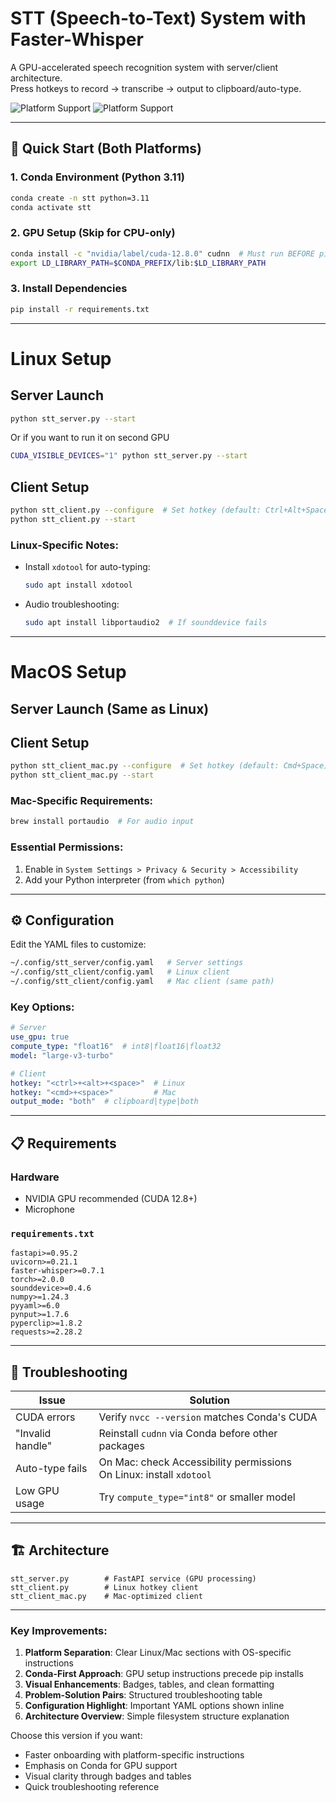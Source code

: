 # STT (Speech-to-Text) System with Faster-Whisper

A GPU-accelerated speech recognition system with server/client architecture.  
Press hotkeys to record → transcribe → output to clipboard/auto-type.

![Platform Support](https://img.shields.io/badge/Linux-✓-success) ![Platform Support](https://img.shields.io/badge/macOS-✓-success)

---

## 🚀 Quick Start (Both Platforms)

### 1. Conda Environment (Python 3.11)
```bash
conda create -n stt python=3.11
conda activate stt
```

### 2. GPU Setup (Skip for CPU-only)
```bash
conda install -c "nvidia/label/cuda-12.8.0" cudnn  # Must run BEFORE pip installs!
export LD_LIBRARY_PATH=$CONDA_PREFIX/lib:$LD_LIBRARY_PATH
```

### 3. Install Dependencies
```bash
pip install -r requirements.txt
```

---

# Linux Setup

## Server Launch

```bash
python stt_server.py --start
```

Or if you want to run it on second GPU
```bash
CUDA_VISIBLE_DEVICES="1" python stt_server.py --start
```

## Client Setup
```bash
python stt_client.py --configure  # Set hotkey (default: Ctrl+Alt+Space)
python stt_client.py --start
```

### Linux-Specific Notes:
- Install `xdotool` for auto-typing:
  ```bash
  sudo apt install xdotool
  ```
- Audio troubleshooting:
  ```bash
  sudo apt install libportaudio2  # If sounddevice fails
  ```

---

# MacOS Setup

## Server Launch (Same as Linux)

## Client Setup
```bash
python stt_client_mac.py --configure  # Set hotkey (default: Cmd+Space)
python stt_client_mac.py --start
```

### Mac-Specific Requirements:
```bash
brew install portaudio  # For audio input
```

### Essential Permissions:
1. Enable in `System Settings > Privacy & Security > Accessibility`
2. Add your Python interpreter (from `which python`)

---

## ⚙️ Configuration

Edit the YAML files to customize:
```bash
~/.config/stt_server/config.yaml   # Server settings
~/.config/stt_client/config.yaml   # Linux client
~/.config/stt_client/config.yaml   # Mac client (same path)
```

### Key Options:
```yaml
# Server
use_gpu: true
compute_type: "float16"  # int8|float16|float32
model: "large-v3-turbo"

# Client
hotkey: "<ctrl>+<alt>+<space>"  # Linux
hotkey: "<cmd>+<space>"         # Mac
output_mode: "both"  # clipboard|type|both
```

---

## 📋 Requirements

### Hardware
- NVIDIA GPU recommended (CUDA 12.8+)
- Microphone

### `requirements.txt`
```
fastapi>=0.95.2
uvicorn>=0.21.1
faster-whisper>=0.7.1
torch>=2.0.0
sounddevice>=0.4.6
numpy>=1.24.3
pyyaml>=6.0
pynput>=1.7.6
pyperclip>=1.8.2
requests>=2.28.2
```

---

## 🔧 Troubleshooting

| Issue | Solution |
|-------|----------|
| CUDA errors | Verify `nvcc --version` matches Conda's CUDA |
| "Invalid handle" | Reinstall `cudnn` via Conda before other packages |
| Auto-type fails | On Mac: check Accessibility permissions<br>On Linux: install `xdotool` |
| Low GPU usage | Try `compute_type="int8"` or smaller model |

---

## 🏗️ Architecture

```
stt_server.py        # FastAPI service (GPU processing)
stt_client.py        # Linux hotkey client
stt_client_mac.py    # Mac-optimized client
```

---


### Key Improvements:
1. **Platform Separation**: Clear Linux/Mac sections with OS-specific instructions
2. **Conda-First Approach**: GPU setup instructions precede pip installs
3. **Visual Enhancements**: Badges, tables, and clean formatting
4. **Problem-Solution Pairs**: Structured troubleshooting table
5. **Configuration Highlight**: Important YAML options shown inline
6. **Architecture Overview**: Simple filesystem structure explanation

Choose this version if you want:
- Faster onboarding with platform-specific instructions
- Emphasis on Conda for GPU support
- Visual clarity through badges and tables
- Quick troubleshooting reference